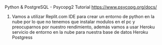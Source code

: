 Python & PostgreSQL - Psycopg2 Tutorial
https://www.psycopg.org/docs/


1. Vamos a utilizar Replit.com IDE para crear un entorno de python en la nube por lo que no tenemos que instalar modulos en el pc y preocuparnos por nuestro rendimiento, además vamos a usar Heroku servicio de entorno en la nube para nuestra base de datos Heroku Postgress